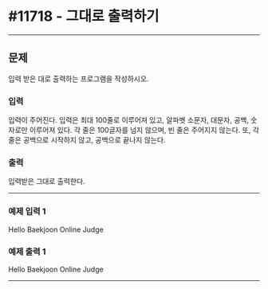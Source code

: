 # #11718 - 그대로 출력하기

---

## 문제
입력 받은 대로 출력하는 프로그램을 작성하시오.

### 입력
입력이 주어진다. 입력은 최대 100줄로 이루어져 있고, 알파벳 소문자, 대문자, 공백, 숫자로만 이루어져 있다. 각 줄은 100글자를 넘지 않으며, 빈 줄은 주어지지 않는다. 또, 각 줄은 공백으로 시작하지 않고, 공백으로 끝나지 않는다.

### 출력
입력받은 그대로 출력한다.

---

### 예제 입력 1
Hello
Baekjoon
Online Judge

### 예제 출력 1
Hello
Baekjoon
Online Judge

---
